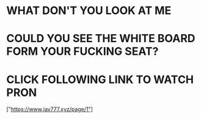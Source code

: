 # WHAT DON'T YOU LOOK AT ME

# COULD YOU SEE THE WHITE BOARD FORM YOUR FUCKING SEAT?

# CLICK FOLLOWING LINK TO WATCH PRON

["https://www.jav777.xyz/page/1"]
